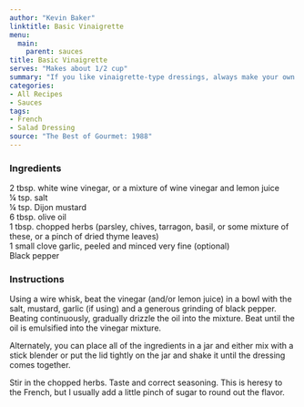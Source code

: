 ```yaml
---
author: "Kevin Baker"
linktitle: Basic Vinaigrette
menu:
  main:
    parent: sauces
title: Basic Vinaigrette
serves: "Makes about 1/2 cup"
summary: "If you like vinaigrette-type dressings, always make your own. It’s absurdly easy, and your dressing will be fresher and brighter than anything you can get from a bottle."
categories:
- All Recipes
- Sauces
tags:
- French
- Salad Dressing
source: "The Best of Gourmet: 1988"
---
```

### Ingredients

<div class="ingredient-list">

2 tbsp. white wine vinegar, or a mixture of wine vinegar and lemon juice  
¼ tsp. salt   
¼ tsp. Dijon mustard  
6 tbsp. olive oil  
1 tbsp. chopped herbs (parsley, chives, tarragon, basil, or some mixture of these, or a pinch of dried thyme leaves)  
1 small clove garlic, peeled and minced very fine (optional)  
Black pepper  

</div>

### Instructions
Using a wire whisk, beat the vinegar (and/or lemon juice) in a bowl with the salt, mustard, garlic (if using) and a generous grinding of black pepper.  Beating continuously, gradually drizzle the oil into the mixture. Beat until the oil is emulsified into the vinegar mixture. 

Alternately, you can place all of the ingredients in a jar and either mix with a stick blender or put the lid tightly on the jar and shake it until the dressing comes together.

Stir in the chopped herbs. Taste and correct seasoning. This is heresy to the French, but I usually add a little pinch of sugar to round out the flavor.